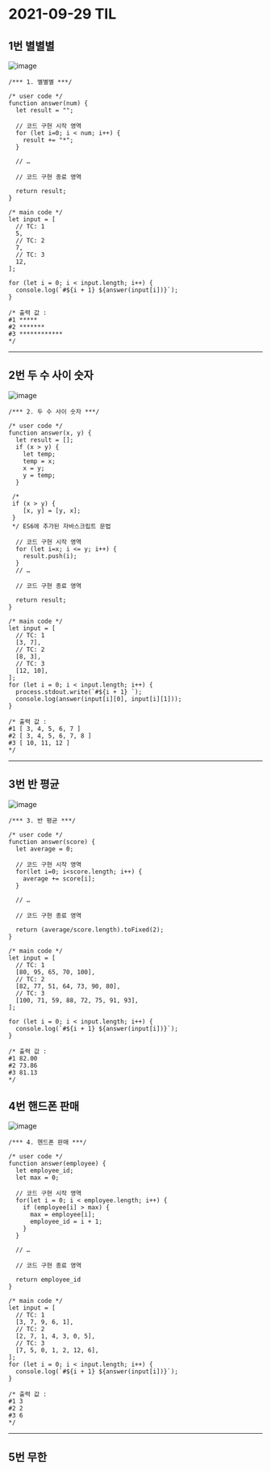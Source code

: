 # 2021-09-29 TIL

## 1번 별별별
![image](https://user-images.githubusercontent.com/58898466/135193255-df0540fc-fd62-47ef-97d5-bf2a28acd6f4.png)
~~~
/*** 1. 별별별 ***/

/* user code */
function answer(num) {
  let result = "";

  // 코드 구현 시작 영역
  for (let i=0; i < num; i++) {
    result += "*";
  }

  // …

  // 코드 구현 종료 영역

  return result;
}

/* main code */
let input = [
  // TC: 1
  5,
  // TC: 2
  7,
  // TC: 3
  12,
];

for (let i = 0; i < input.length; i++) {
  console.log(`#${i + 1} ${answer(input[i])}`);
}

/* 출력 값 :
#1 *****
#2 *******
#3 ************
*/
~~~
***

## 2번 두 수 사이 숫자
![image](https://user-images.githubusercontent.com/58898466/135199446-c9b79d84-26d5-463c-8e87-7c14eb7c560e.png)
~~~
/*** 2. 두 수 사이 숫자 ***/

/* user code */
function answer(x, y) {
  let result = [];
  if (x > y) {
    let temp; 
    temp = x;
    x = y;
    y = temp;
  }
 
 /*
 if (x > y) {
    [x, y] = [y, x];
 }
 */ ES6에 추가된 자바스크립트 문법
 
  // 코드 구현 시작 영역
  for (let i=x; i <= y; i++) {
    result.push(i);
  }
  // …

  // 코드 구현 종료 영역

  return result;
}

/* main code */
let input = [
  // TC: 1
  [3, 7],
  // TC: 2
  [8, 3],
  // TC: 3
  [12, 10],
];
for (let i = 0; i < input.length; i++) {
  process.stdout.write(`#${i + 1} `);
  console.log(answer(input[i][0], input[i][1]));
}

/* 출력 값 : 
#1 [ 3, 4, 5, 6, 7 ]
#2 [ 3, 4, 5, 6, 7, 8 ]
#3 [ 10, 11, 12 ]
*/
~~~
***

## 3번 반 평균
![image](https://user-images.githubusercontent.com/58898466/135200696-814b5dd2-9c17-4003-b4cf-9838c416d219.png)
~~~
/*** 3. 반 평균 ***/

/* user code */
function answer(score) {
  let average = 0;

  // 코드 구현 시작 영역
  for(let i=0; i<score.length; i++) {
    average += score[i];
  }

  // …

  // 코드 구현 종료 영역

  return (average/score.length).toFixed(2);
}

/* main code */
let input = [
  // TC: 1
  [80, 95, 65, 70, 100],
  // TC: 2
  [82, 77, 51, 64, 73, 90, 80],
  // TC: 3
  [100, 71, 59, 88, 72, 75, 91, 93],
];

for (let i = 0; i < input.length; i++) {
  console.log(`#${i + 1} ${answer(input[i])}`);
}

/* 출력 값 : 
#1 82.00
#2 73.86
#3 81.13
*/
~~~

## 4번 핸드폰 판매
![image](https://user-images.githubusercontent.com/58898466/135201613-4349ccab-8352-43c9-ab70-f50fcf245282.png)
~~~
/*** 4. 헨드폰 판매 ***/

/* user code */
function answer(employee) {
  let employee_id;
  let max = 0;

  // 코드 구현 시작 영역
  for(let i = 0; i < employee.length; i++) {
    if (employee[i] > max) {
      max = employee[i];
      employee_id = i + 1;
    }
  }

  // …

  // 코드 구현 종료 영역

  return employee_id
}

/* main code */
let input = [
  // TC: 1
  [3, 7, 9, 6, 1],
  // TC: 2
  [2, 7, 1, 4, 3, 0, 5],
  // TC: 3
  [7, 5, 0, 1, 2, 12, 6],
];
for (let i = 0; i < input.length; i++) {
  console.log(`#${i + 1} ${answer(input[i])}`);
}

/* 출력 값 : 
#1 3
#2 2
#3 6
*/
~~~
***

## 5번 무한 
